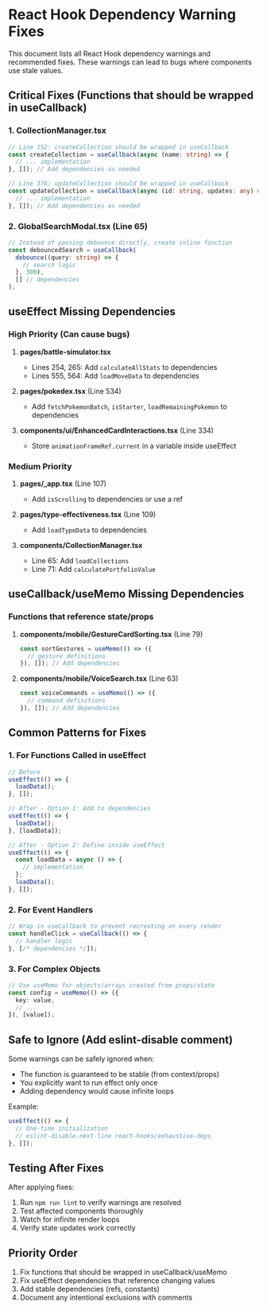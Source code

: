 # React Hook Dependency Warning Fixes

This document lists all React Hook dependency warnings and recommended fixes. These warnings can lead to bugs where components use stale values.

## Critical Fixes (Functions that should be wrapped in useCallback)

### 1. CollectionManager.tsx
```typescript
// Line 152: createCollection should be wrapped in useCallback
const createCollection = useCallback(async (name: string) => {
  // ... implementation
}, []); // Add dependencies as needed

// Line 376: updateCollection should be wrapped in useCallback  
const updateCollection = useCallback(async (id: string, updates: any) => {
  // ... implementation
}, []); // Add dependencies as needed
```

### 2. GlobalSearchModal.tsx (Line 65)
```typescript
// Instead of passing debounce directly, create inline function
const debouncedSearch = useCallback(
  debounce((query: string) => {
    // search logic
  }, 300),
  [] // dependencies
);
```

## useEffect Missing Dependencies

### High Priority (Can cause bugs)

1. **pages/battle-simulator.tsx**
   - Lines 254, 265: Add `calculateAllStats` to dependencies
   - Lines 555, 564: Add `loadMoveData` to dependencies

2. **pages/pokedex.tsx** (Line 534)
   - Add `fetchPokemonBatch`, `isStarter`, `loadRemainingPokemon` to dependencies

3. **components/ui/EnhancedCardInteractions.tsx** (Line 334)
   - Store `animationFrameRef.current` in a variable inside useEffect

### Medium Priority

1. **pages/_app.tsx** (Line 107)
   - Add `isScrolling` to dependencies or use a ref

2. **pages/type-effectiveness.tsx** (Line 109) 
   - Add `loadTypeData` to dependencies

3. **components/CollectionManager.tsx**
   - Line 65: Add `loadCollections`
   - Line 71: Add `calculatePortfolioValue`

## useCallback/useMemo Missing Dependencies

### Functions that reference state/props

1. **components/mobile/GestureCardSorting.tsx** (Line 79)
   ```typescript
   const sortGestures = useMemo(() => ({
     // gesture definitions
   }), []); // Add dependencies
   ```

2. **components/mobile/VoiceSearch.tsx** (Line 63)
   ```typescript
   const voiceCommands = useMemo(() => ({
     // command definitions  
   }), []); // Add dependencies
   ```

## Common Patterns for Fixes

### 1. For Functions Called in useEffect
```typescript
// Before
useEffect(() => {
  loadData();
}, []);

// After - Option 1: Add to dependencies
useEffect(() => {
  loadData();
}, [loadData]);

// After - Option 2: Define inside useEffect
useEffect(() => {
  const loadData = async () => {
    // implementation
  };
  loadData();
}, []);
```

### 2. For Event Handlers
```typescript
// Wrap in useCallback to prevent recreating on every render
const handleClick = useCallback(() => {
  // handler logic
}, [/* dependencies */]);
```

### 3. For Complex Objects
```typescript
// Use useMemo for objects/arrays created from props/state
const config = useMemo(() => ({
  key: value,
  // ...
}), [value]);
```

## Safe to Ignore (Add eslint-disable comment)

Some warnings can be safely ignored when:
- The function is guaranteed to be stable (from context/props)
- You explicitly want to run effect only once
- Adding dependency would cause infinite loops

Example:
```typescript
useEffect(() => {
  // One-time initialization
  // eslint-disable-next-line react-hooks/exhaustive-deps
}, []);
```

## Testing After Fixes

After applying fixes:
1. Run `npm run lint` to verify warnings are resolved
2. Test affected components thoroughly
3. Watch for infinite render loops
4. Verify state updates work correctly

## Priority Order

1. Fix functions that should be wrapped in useCallback/useMemo
2. Fix useEffect dependencies that reference changing values
3. Add stable dependencies (refs, constants)
4. Document any intentional exclusions with comments